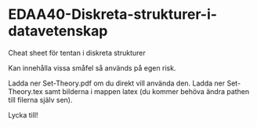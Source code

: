# EDAA40-Diskreta-strukturer-i-datavetenskap
Cheat sheet för tentan i diskreta strukturer

Kan innehålla vissa småfel så används på egen risk. 

Ladda ner Set-Theory.pdf om du direkt vill använda den. Ladda ner Set-Theory.tex samt bilderna i mappen latex (du kommer behöva ändra pathen till filerna själv sen).

Lycka till!
